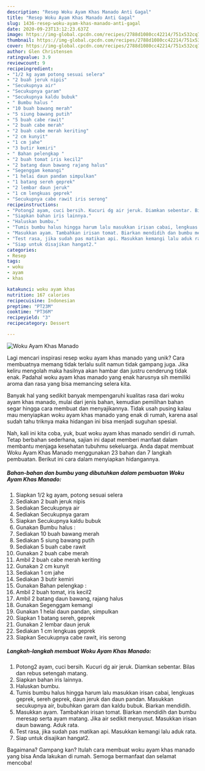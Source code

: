 ```yaml
---
description: "Resep Woku Ayam Khas Manado Anti Gagal"
title: "Resep Woku Ayam Khas Manado Anti Gagal"
slug: 1436-resep-woku-ayam-khas-manado-anti-gagal
date: 2020-09-23T13:12:23.637Z
image: https://img-global.cpcdn.com/recipes/2788d1080cc42214/751x532cq70/woku-ayam-khas-manado-foto-resep-utama.jpg
thumbnail: https://img-global.cpcdn.com/recipes/2788d1080cc42214/751x532cq70/woku-ayam-khas-manado-foto-resep-utama.jpg
cover: https://img-global.cpcdn.com/recipes/2788d1080cc42214/751x532cq70/woku-ayam-khas-manado-foto-resep-utama.jpg
author: Glen Christensen
ratingvalue: 3.9
reviewcount: 9
recipeingredient:
- "1/2 kg ayam potong sesuai selera"
- "2 buah jeruk nipis"
- "Secukupnya air"
- "Secukupnya garam"
- "Secukupnya kaldu bubuk"
- " Bumbu halus "
- "10 buah bawang merah"
- "5 siung bawang putih"
- "5 buah cabe rawit"
- "2 buah cabe merah"
- "2 buah cabe merah keriting"
- "2 cm kunyit"
- "1 cm jahe"
- "3 butir kemiri"
- " Bahan pelengkap "
- "2 buah tomat iris kecil2"
- "2 batang daun bawang rajang halus"
- "Segenggam kemangi"
- "1 helai daun pandan simpulkan"
- "1 batang sereh geprek"
- "2 lembar daun jeruk"
- "1 cm lengkuas geprek"
- "Secukupnya cabe rawit iris serong"
recipeinstructions:
- "Potong2 ayam, cuci bersih. Kucuri dg air jeruk. Diamkan sebentar. Bilas dan rebus setengah matang."
- "Siapkan bahan iris lainnya."
- "Haluskan bumbu."
- "Tumis bumbu halus hingga harum lalu masukkan irisan cabai, lengkuas geprek, sereh geprek, daun jeruk dan daun pandan. Masukkan secukupnya air, bubuhkan garam dan kaldu bubuk. Biarkan mendidih."
- "Masukkan ayam. Tambahkan irisan tomat. Biarkan mendidih dan bumbu meresap serta ayam matang. Jika air sedikit menyusut. Masukkan irisan daun bawang. Aduk rata."
- "Test rasa, jika sudah pas matikan api. Masukkan kemangi lalu aduk rata."
- "Siap untuk disajikan hangat2."
categories:
- Resep
tags:
- woku
- ayam
- khas

katakunci: woku ayam khas 
nutrition: 167 calories
recipecuisine: Indonesian
preptime: "PT23M"
cooktime: "PT36M"
recipeyield: "3"
recipecategory: Dessert

---
```



![Woku Ayam Khas Manado](https://img-global.cpcdn.com/recipes/2788d1080cc42214/751x532cq70/woku-ayam-khas-manado-foto-resep-utama.jpg)

Lagi mencari inspirasi resep woku ayam khas manado yang unik? Cara membuatnya memang tidak terlalu sulit namun tidak gampang juga. Jika keliru mengolah maka hasilnya akan hambar dan justru cenderung tidak enak. Padahal woku ayam khas manado yang enak harusnya sih memiliki aroma dan rasa yang bisa memancing selera kita.



Banyak hal yang sedikit banyak mempengaruhi kualitas rasa dari woku ayam khas manado, mulai dari jenis bahan, kemudian pemilihan bahan segar hingga cara membuat dan menyajikannya. Tidak usah pusing kalau mau menyiapkan woku ayam khas manado yang enak di rumah, karena asal sudah tahu triknya maka hidangan ini bisa menjadi suguhan spesial.


Nah, kali ini kita coba, yuk, buat woku ayam khas manado sendiri di rumah. Tetap berbahan sederhana, sajian ini dapat memberi manfaat dalam membantu menjaga kesehatan tubuhmu sekeluarga. Anda dapat membuat Woku Ayam Khas Manado menggunakan 23 bahan dan 7 langkah pembuatan. Berikut ini cara dalam menyiapkan hidangannya.

<!--inarticleads1-->

##### Bahan-bahan dan bumbu yang dibutuhkan dalam pembuatan Woku Ayam Khas Manado:

1. Siapkan 1/2 kg ayam, potong sesuai selera
1. Sediakan 2 buah jeruk nipis
1. Sediakan Secukupnya air
1. Sediakan Secukupnya garam
1. Siapkan Secukupnya kaldu bubuk
1. Gunakan  Bumbu halus :
1. Sediakan 10 buah bawang merah
1. Sediakan 5 siung bawang putih
1. Sediakan 5 buah cabe rawit
1. Gunakan 2 buah cabe merah
1. Ambil 2 buah cabe merah keriting
1. Gunakan 2 cm kunyit
1. Sediakan 1 cm jahe
1. Sediakan 3 butir kemiri
1. Gunakan  Bahan pelengkap :
1. Ambil 2 buah tomat, iris kecil2
1. Ambil 2 batang daun bawang, rajang halus
1. Gunakan Segenggam kemangi
1. Gunakan 1 helai daun pandan, simpulkan
1. Siapkan 1 batang sereh, geprek
1. Gunakan 2 lembar daun jeruk
1. Sediakan 1 cm lengkuas geprek
1. Siapkan Secukupnya cabe rawit, iris serong




<!--inarticleads2-->

##### Langkah-langkah membuat Woku Ayam Khas Manado:

1. Potong2 ayam, cuci bersih. Kucuri dg air jeruk. Diamkan sebentar. Bilas dan rebus setengah matang.
1. Siapkan bahan iris lainnya.
1. Haluskan bumbu.
1. Tumis bumbu halus hingga harum lalu masukkan irisan cabai, lengkuas geprek, sereh geprek, daun jeruk dan daun pandan. Masukkan secukupnya air, bubuhkan garam dan kaldu bubuk. Biarkan mendidih.
1. Masukkan ayam. Tambahkan irisan tomat. Biarkan mendidih dan bumbu meresap serta ayam matang. Jika air sedikit menyusut. Masukkan irisan daun bawang. Aduk rata.
1. Test rasa, jika sudah pas matikan api. Masukkan kemangi lalu aduk rata.
1. Siap untuk disajikan hangat2.




Bagaimana? Gampang kan? Itulah cara membuat woku ayam khas manado yang bisa Anda lakukan di rumah. Semoga bermanfaat dan selamat mencoba!
